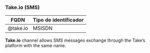 
### Take.io (SMS)

| FQDN         | Tipo de identificador |
|--------------|-----------------------|
| @take.io     | MSISDN                |

**Take.io** channel allows SMS messages exchange through the Take’s platform with the same name.